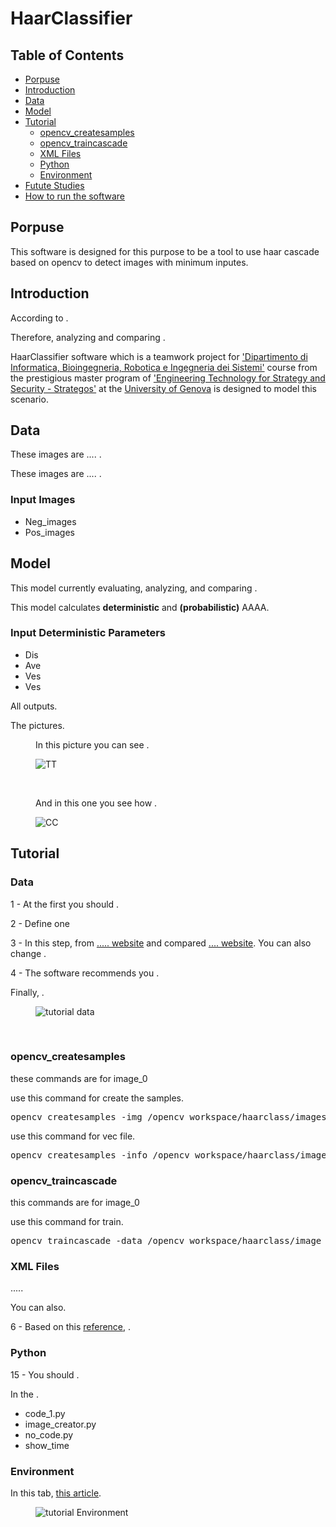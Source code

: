 <h1>HaarClassifier</h1>
<h2>Table of Contents</h2>
<ul>
  <li><a href=#porpuse>Porpuse</a></li>
  <li><a href=#introduction>Introduction</a></li>
  <li><a href=#data>Data</a></li>
  <li><a href=#model>Model</a></li>
  <li><a href=#tutorial>Tutorial</a>
    <ul>
      <li><a href=#opencv_createsamples>opencv_createsamples</a></li>
      <li><a href=#opencv_traincascade>opencv_traincascade</a></li>
      <li><a href=#xmlfiles>XML Files</a></li>
      <li><a href=#python>Python</a></li>
      <li><a href=#environment>Environment</a></li>
    </ul>
  </li>
  <li><a href=#>Futute Studies</a>
  <li><a href=#>How to run the software</a>

</ul>
<h2>Porpuse</h2>
<p>This software is designed for this purpose to be a tool to use haar cascade based on opencv to detect images with minimum inputes.</p>

<h2>Introduction</h2>
<p>According to .</p>
<p>Therefore, analyzing and comparing .</p>
<p>HaarClassifier software which is a teamwork project for <a href='https://dibris.unige.it/en'>'Dipartimento di Informatica, Bioingegneria, Robotica e Ingegneria dei Sistemi'</a> course from the prestigious master program of <a href='http://www.itim.unige.it/cs/strategos/'>'Engineering Technology for Strategy and Security - Strategos'</a> at the <a href='https://unige.it/en'>University of Genova</a> is designed to model this scenario.</p>

<h2>Data</h2>
<p>These images are .... .</p>
<p>These images are .... .</p>
<h3>Input Images</h3>
<ul>
  <li>Neg_images</li>
  <li>Pos_images</li>
</ul>

<h2>Model</h2>
<p>This model currently evaluating, analyzing, and comparing .</p>
<p>This model calculates <b>deterministic</b> and <b> (probabilistic)</b> AAAA.</p>
<h3>Input Deterministic Parameters</h3>
<ul>
  <li>Dis</li>
  <li>Ave</li>
  <li>Ves</li>
  <li>Ves</li>
</ul>

<p>All  outputs.</p>
<p>The  pictures.</p>
<figure>
<p>In this picture you can see .</p>
<img src="https://github.com" alt="TT">
</figure><br>
<figure>
<p>And in this one you see how .</p>
<img src="https://github.com/" alt="CC">
</figure>

<h2>Tutorial</h2>
<h3>Data</h3>
<p>1 - At the first you should .</p>
<p>2 - Define one </p>
<p>3 - In this step, from <a href='https://www.'>..... website</a> and compared  <a href='https://www'>.... website</a>. You can also change .</p>
<p>4 - The software recommends you .</p>
<p>Finally, .</p>
<figure>
<img src="https://github.com/" alt="tutorial data">
</figure><br>

<h3>opencv_createsamples</h3>
<p>these commands are for image_0</p>
<p>use this command for create the samples.</p>
<pre>opencv_createsamples -img /opencv_workspace/haarclass/images/pos/image_0.jpg -bg bg.txt -info /opencv_workspace/haarclass/image_0/info/info.lst -pngoutput /opencv_workspace/haarclass/image_0/info -maxxangle 0.5 -maxyangle 0.5 -maxzangle 0.5 -num 3000</pre>
<p>use this command for vec file.</p>
<pre>opencv_createsamples -info /opencv_workspace/haarclass/image_0/info/info.lst -num 3000 -w 20 -h 20 -vec /opencv_workspace/haarclass/image_0/positives.vec</pre>

<h3>opencv_traincascade</h3>
<p>this commands are for image_0</p>
<p>use this command for train.</p>
<pre>opencv_traincascade -data /opencv_workspace/haarclass/image_0/data -vec /opencv_workspace/haarclass/image_0/positives.vec -bg bg.txt -numPos 2600 -numNeg 1300 -numStages 10 -w 20 -h 20</pre>

<h3>XML Files</h3>
<p> .....</p>
<p>You can also.</p>
<p>6 - Based on this <a href='https://www'>reference</a>, .</p>

<h3>Python</h3>
<p>15 - You should .</p>
<p>In the .</p>
<ul>
  <li>code_1.py</li>
  <li>image_creator.py</li>
  <li>no_code.py</li>
  <li>show_time</li>
</ul>

<h3>Environment</h3>
<p>In this tab, <a href='https://www.'>this article</a>.</p>
<figure>
<img src="https://github.com/" alt="tutorial Environment">
</figure><br>

